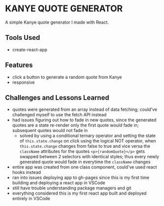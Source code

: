 # KANYE QUOTE GENERATOR

A simple Kanye quote generator I made with React. 

## Tools Used
- create-react-app 
 
## Features
- click a button to generate a random quote from Kanye
- responsive
    
## Challenges and Lessons Learned
- quotes were generated from an array instead of data fetching; could've challenged myself to use the fetch API instead
- had issues figuring out how to fade in new quotes, since the generated quotes are a state re-render only the first quote would fade in; subsequent quotes
    would not fade in
  - solved by using a conditional ternary operator and setting the state of `this.state.change` on click using the logical NOT operator, when `this.state.change` changes from false to true and vice versa the `className` attributes for the quotes `<p>{randomQuote}</p>` gets swapped between 2 selectors with identical styles; thus every newly
        generated quote would fade in everytime the `className` changes
- entire app was created from one class component, could've used react hooks instead 
- ran into issues deploying app to gh-pages since this is my first time building and deploying a react app in VSCode
- still have trouble understanding package managers and git
- everything considered this is my first react app built and deployed entirely in VSCode
